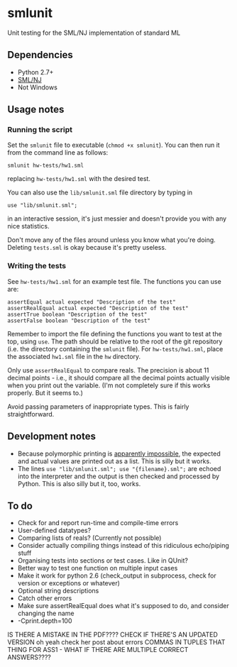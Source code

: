smlunit
=======

Unit testing for the SML/NJ implementation of standard ML

Dependencies
------------

* Python 2.7+
* [SML/NJ](http://www.smlnj.org/)
* Not Windows

Usage notes
-----------

### Running the script

Set the `smlunit` file to executable (`chmod +x smlunit`). You can then run it from the command line as follows:

`smlunit hw-tests/hw1.sml`

replacing `hw-tests/hw1.sml` with the desired test.

You can also use the `lib/smlunit.sml` file directory by typing in

`use "lib/smlunit.sml";`

in an interactive session, it's just messier and doesn't provide you with any nice statistics.

Don't move any of the files around unless you know what you're doing. Deleting `tests.sml` is okay because it's pretty useless.

### Writing the tests

See `hw-tests/hw1.sml` for an example test file. The functions you can use are:

	assertEqual actual expected "Description of the test"
	assertRealEqual actual expected "Description of the test"
	assertTrue boolean "Description of the test"
	assertFalse boolean "Description of the test"

Remember to import the file defining the functions you want to test at the top, using `use`. The path should be relative to the root of the git repository (i.e. the directory containing the `smlunit` file). For `hw-tests/hw1.sml`, place the associated `hw1.sml` file in the `hw` directory.

Only use `assertRealEqual` to compare reals. The precision is about 11 decimal points - i.e., it should compare all the decimal points actually visible when you print out the variable. (I'm not completely sure if this works properly. But it seems to.)

Avoid passing parameters of inappropriate types. This is fairly straightforward.

Development notes
-----------------

* Because polymorphic printing is [apparently impossible](http://www.smlnj.org/doc/FAQ/faq.txt), the expected and actual values are printed out as a list. This is silly but it works.
* The lines `use "lib/smlunit.sml"; use "{filename}.sml";` are echoed into the interpreter and the output is then checked and processed by Python. This is also silly but it, too, works.

To do
-----

* Check for and report run-time and compile-time errors
* User-defined datatypes?
* Comparing lists of reals? (Currently not possible)
* Consider actually compiling things instead of this ridiculous echo/piping stuff
* Organising tests into sections or test cases. Like in QUnit?
* Better way to test one function on multiple input cases
* Make it work for python 2.6 (check_output in subprocess, check for version or exceptions or whatever)
* Optional string descriptions
* Catch other errors
* Make sure assertRealEqual does what it's supposed to do, and consider changing the name
* -Cprint.depth=100

IS THERE A MISTAKE IN THE PDF???? CHECK IF THERE'S AN UPDATED VERSION oh yeah check her post about errors
COMMAS IN TUPLES THAT THING
FOR ASS1 - WHAT IF THERE ARE MULTIPLE CORRECT ANSWERS????
